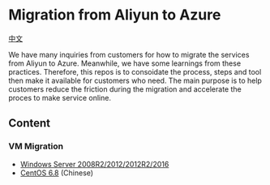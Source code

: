 # Migration from Aliyun to Azure

[中文](https://github.com/Azure/AliyunMigration/tree/master)

We have many inquiries from customers for how to migrate the services from Aliyun to Azure. Meanwhile, we have some learnings from these practices. Therefore, this repos is to consoidate the process, steps and tool then make it available for customers who need. The main purpose is to help customers reduce the friction during the migration and accelerate the proces to make service online.

## Content

### VM Migration

* [Windows Server 2008R2/2012/2012R2/2016](https://github.com/Azure/AliyunMigration/tree/master/WindowsServer/README_ENG.md)
* [CentOS 6.8](https://github.com/Azure/AliyunMigration/tree/master/Linux/CentOS) (Chinese)
